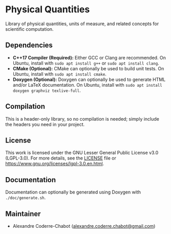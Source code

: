 # Physical Quantities
Library of physical quantities, units of measure, and related concepts for scientific computation.

## Dependencies
- **C++17 Compiler (Required):** Either GCC or Clang are recommended. On Ubuntu, install with `sudo apt install g++` or `sudo apt install clang`.
- **CMake (Optional):** CMake can optionally be used to build unit tests. On Ubuntu, install with `sudo apt install cmake`.
- **Doxygen (Optional):** Doxygen can optionally be used to generate HTML and/or LaTeX documentation. On Ubuntu, install with `sudo apt install doxygen graphviz texlive-full`.

## Compilation
This is a header-only library, so no compilation is needed; simply include the headers you need in your project.

## License
This work is licensed under the GNU Lesser General Public License v3.0 (LGPL-3.0). For more details, see the [LICENSE](LICENSE) file or <https://www.gnu.org/licenses/lgpl-3.0.en.html>.

## Documentation
Documentation can optionally be generated using Doxygen with `./doc/generate.sh`.

## Maintainer
- Alexandre Coderre-Chabot (<alexandre.coderre.chabot@gmail.com>)

